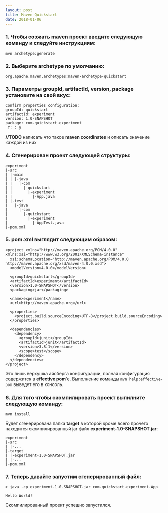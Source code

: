 ```yaml
---
layout: post
title: Maven Quickstart
date: 2018-01-06
---
```


### 1. Чтобы созжать maven проект введите следующую команду и следуйте инструкциям:
`mvn archetype:generate`

### 2. Выберите archetype по умолчанию: 
`org.apache.maven.archetypes:maven-archetype-quickstart`

### 3. Параметры __groupId__, __artifactId__,  __version__, __package__ установите на свой вкус:
```
Confirm properties configuration:
groupId: quickstart
artifactId: experiment
version: 1.0-SNAPSHOT
package: com.quickstart.experiment
 Y: : y
```

**//TODO** написать что такое __maven coordinates__ и описать значение каждой из них

### 4. Сгенерирован проект следующей структуры:
```
experiment
|-src
| |-main
| | |-java
| |   |-com
| |     |-quickstart
| |       |-experiment
| |         |-App.java
| |-test
|   |-java
|     |-com
|       |-quickstart
|         |-experiment
|           |-AppTest.java
|-pom.xml
```

### 5. __pom.xml__ выглядит следующим образом:
```
<project xmlns="http://maven.apache.org/POM/4.0.0" xmlns:xsi="http://www.w3.org/2001/XMLSchema-instance"
  xsi:schemaLocation="http://maven.apache.org/POM/4.0.0 http://maven.apache.org/xsd/maven-4.0.0.xsd">
  <modelVersion>4.0.0</modelVersion>

  <groupId>quickstart</groupId>
  <artifactId>experiment</artifactId>
  <version>1.0-SNAPSHOT</version>
  <packaging>jar</packaging>

  <name>experiment</name>
  <url>http://maven.apache.org</url>

  <properties>
    <project.build.sourceEncoding>UTF-8</project.build.sourceEncoding>
  </properties>

  <dependencies>
    <dependency>
      <groupId>junit</groupId>
      <artifactId>junit</artifactId>
      <version>3.8.1</version>
      <scope>test</scope>
    </dependency>
  </dependencies>
</project>
```

Это лишь верхушка айсберга конфигурации, полная конфигурация содержится в __effective pom__'e. Выполнение команды `mvn help:effective-pom` выведет его в консоль.

### 6. Для того чтобы скомпилировать проект выпилните следующую команду:
`mvn install`

Будет сгенерирована папка **target** в которой кроме всего прочего находится скомпилированный jar файл **experiment-1.0-SNAPSHOT.jar**:
```
experiment
|-src
| |-...
|-target
| |-experiment-1.0-SNAPSHOT.jar
| |-...
|-pom.xml
```

### 7. Теперь давайте запустим сгенерированный файл:
```
> java -cp experiment-1.0-SNAPSHOT.jar com.quickstart.experiment.App

Hello World!
```

Скомпилированный проект успешно запустился.